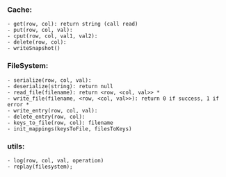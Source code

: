 ### Cache:
	- get(row, col): return string (call read)
	- put(row, col, val):
	- cput(row, col, val1, val2):
	- delete(row, col):
	- writeSnapshot() 


### FileSystem:
	- serialize(row, col, val):
	- deserialize(string): return null
	- read_file(filename): return <row, <col, val>>	*
	- write_file(filename, <row, <col, val>>): return 0 if success, 1 if error *
	- write_entry(row, col, val): 
	- delete_entry(row, col):
	- keys_to_file(row, col): filename
	- init_mappings(keysToFile, filesToKeys)

### utils:
	- log(row, col, val, operation)
	- replay(filesystem);
